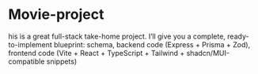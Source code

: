 # Movie-project
his is a great full-stack take-home project. I’ll give you a complete, ready-to-implement blueprint: schema, backend code (Express + Prisma + Zod), frontend code (Vite + React + TypeScript + Tailwind + shadcn/MUI-compatible snippets)
